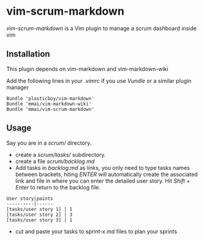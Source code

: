 vim-scrum-markdown
================

*vim-scrum-markdown* is a Vim plugin to manage a scrum dashboard inside vim

Installation
-------------

This plugin depends on vim-markdown and vim-markdown-wiki

Add the following lines in your *.vimrc* if you use *Vundle* or a similar plugin manager

```
Bundle 'plasticboy/vim-markdown'
Bundle 'mmai/vim-markdown-wiki'
Bundle 'mmai/vim-scrum-markdown'
```

Usage
-----

Say you are in a *scrum/* directory.

* create a *scrum/tasks/* subdirectory.
* create a file *scrum/backlog.md* 
* Add tasks in *backlog.md* as links, you only need to type tasks names between brackets, hiting *ENTER* will automatically create the associated link and file in where you can enter the detailed user story. Hit *Shift + Enter* to return to the backlog file.

```
User story|points
----------|------
[tasks/user story 1] | 1
[tasks/user story 2] | 3
[tasks/user story 3] | 1
```

* cut and paste your tasks to sprint-x.md files to plan your sprints


